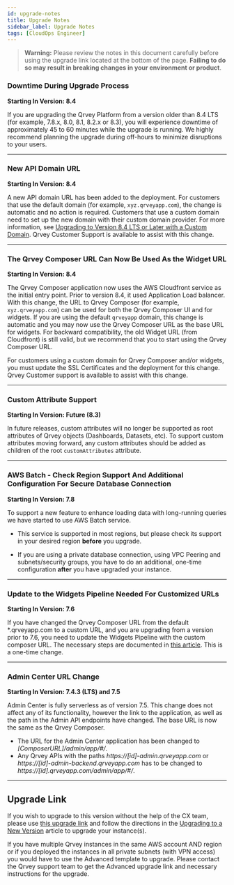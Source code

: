 ```yaml
---
id: upgrade-notes
title: Upgrade Notes
sidebar_label: Upgrade Notes
tags: [CloudOps Engineer]
---
```

<div>

>**Warning:** Please review the notes in this document carefully before using the upgrade link located at the bottom of the page. **Failing to do so may result in breaking changes in your environment or product**. 

<!-- 
### UPGRADE NOTES TITLE
**Starting In Version: 8.5 (LTS)**  

`<UPGRADE NOTES GO HERE>`

__________________________ 
-->


### Downtime During Upgrade Process
**Starting In Version: 8.4**  

If you are upgrading the Qrvey Platform from a version older than 8.4 LTS (for example, 7.8.x, 8.0, 8.1, 8.2.x or 8.3), you will experience downtime of approximately 45 to 60 minutes while the upgrade is running. We highly recommend planning the upgrade during off-hours to minimize disruptions to your users. 
__________________________

### New API Domain URL
**Starting In Version: 8.4**  

A new API domain URL has been added to the deployment. For customers that use the default domain (for example, `xyz.qrveyapp.com`), the change is automatic and no action is required. 
Customers that use a custom domain need to set up the new domain with their custom domain provider. For more information, see [Upgrading to Version 8.4 LTS or Later with a Custom Domain](../deployment/07-Upgrading%20the%20Qrvey%20Platform/upgrading-with-custom-domain.md). Qrvey Customer Support is available to assist with this change. 

__________________________

### The Qrvey Composer URL Can Now Be Used As the Widget URL
**Starting In Version: 8.4**  

The Qrvey Composer application now uses the AWS Cloudfront service as the initial entry point. Prior to version 8.4, it used Application Load balancer. With this change, the URL to Qrvey Composer (for example, `xyz.qrveyapp.com`) can be used for both the Qrvey Composer UI and for widgets. If you are using the default `qrveyapp` domain, this change is automatic and you may now use the Qrvey Composer URL as the base URL for widgets. For backward compatibility, the old Widget URL (from Cloudfront) is still valid, but we recommend that you to start using the Qrvey Composer URL. 

For customers using a custom domain for Qrvey Composer and/or widgets, you must update the SSL Certificates and the deployment for this change. Qrvey Customer support is available to assist with this change.

__________________________

### Custom Attribute Support
**Starting In Version: Future (8.3)**

In future releases, custom attributes will no longer be supported as root attributes of Qrvey objects (Dashboards, Datasets, etc). To support custom attributes moving forward, any custom attributes should be added as children of the root `customAttributes` attribute.
__________________________

### AWS Batch - Check Region Support And Additional Configuration For Secure Database Connection
**Starting In Version: 7.8**

To support a new feature to enhance loading data with long-running queries we have started to use AWS Batch service. 

* This service is supported in most regions, but please check its support in your desired region **before** you upgrade.

* If you are using a private database connection, using VPC Peering and subnets/security groups, you have to do an additional, one-time configuration **after** you have upgraded your instance. 
__________________________

### Update to the Widgets Pipeline Needed For Customized URLs
**Starting In Version: 7.6**

If you have changed the Qrvey Composer URL from the default *.qrveyapp.com to a custom URL, and you are upgrading from a version prior to 7.6, you need to update the Widgets Pipeline with the custom composer URL. The necessary steps are documented in [this article](../deployment/customizing-qrvey-deployment.md). This is a one-time change.
__________________________

### Admin Center URL Change
**Starting In Version: 7.4.3 (LTS) and 7.5**

Admin Center is fully serverless as of version 7.5. This change does not affect any of its functionality, however the link to the application, as well as the path in the Admin API endpoints have changed. The base URL is now the same as the Qrvey Composer. 

* The URL for the Admin Center application has been changed to  *[ComposerURL]/admin/app/#/*.
* Any Qrvey APIs with the paths *https://[id]-admin.qrveyapp.com* or *https://[id]-admin-backend.qrveyapp.com* has to be changed to *https://[id].qrveyapp.com/admin/app/#/*.

__________________________

## Upgrade Link
If you wish to upgrade to this version without the help of the CX team, please use <a href="https://qrvey-autodeployapp.s3.amazonaws.com/deploy/v8/autodeployappCloudformation-enterprise-8.5.1-ghtfw.json" target="_blank">this upgrade link</a> and follow the directions in the [Upgrading to a New Version](../deployment/07-Upgrading%20the%20Qrvey%20Platform/upgrading-versions.md) article to upgrade your instance(s).
 
If you have multiple Qrvey instances in the same AWS account AND region or if you deployed the instances in all private subnets (with VPN access) you would have to use the Advanced template to upgrade. Please contact the Qrvey support team to get the Advanced upgrade link and necessary instructions for the upgrade.

</div>